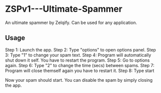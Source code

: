 # ZSPv1---Ultimate-Spammer
An ultimate spammer by Zelqify. Can be used for any application.

## Usage

Step 1: Launch the app.
Step 2: Type "options" to open options panel.
Step 3: Type "1" to change your spam text.
Step 4: Program will automatically shut down it self. You have to restart the program.
Step 5: Go to options again.
Step 6: Type "2" to change the time (secs) between spams.
Step 7: Program will close themself again you have to restart it.
Step 8: Type start

Now your spam should start. You can disable the spam by simply closing the app.
